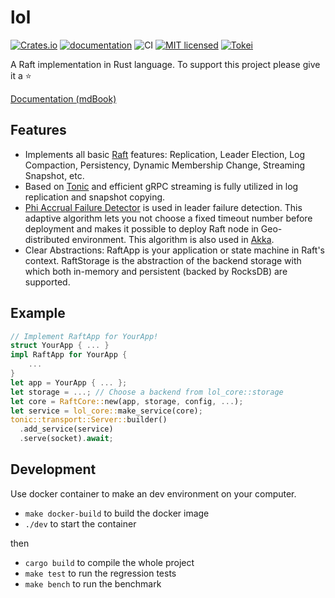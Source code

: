 # lol

[![Crates.io](https://img.shields.io/crates/v/lol-core.svg)](https://crates.io/crates/lol-core)
[![documentation](https://docs.rs/lol-core/badge.svg)](https://docs.rs/lol-core)
![CI](https://github.com/akiradeveloper/lol/workflows/CI/badge.svg)
[![MIT licensed](https://img.shields.io/badge/license-MIT-blue.svg)](https://github.com/akiradeveloper/lol/blob/master/LICENSE)
[![Tokei](https://tokei.rs/b1/github/akiradeveloper/lol)](https://github.com/akiradeveloper/lol)

A Raft implementation in Rust language. To support this project please give it a ⭐

[Documentation (mdBook)](https://akiradeveloper.github.io/lol/)

## Features

- Implements all basic [Raft](https://raft.github.io/) features: Replication, Leader Election, Log Compaction, Persistency, Dynamic Membership Change, Streaming Snapshot, etc.
- Based on [Tonic](https://github.com/hyperium/tonic) and efficient gRPC streaming is fully utilized in log replication and snapshot copying.
- [Phi Accrual Failure Detector](https://www.computer.org/csdl/proceedings-article/srds/2004/22390066/12OmNvT2phv) is used in leader failure detection. This adaptive algorithm lets you not choose a fixed timeout number before deployment and makes it possible to deploy Raft node in Geo-distributed environment. This algorithm is also used in [Akka](https://akka.io/).
- Clear Abstractions: RaftApp is your application or state machine in Raft's context. RaftStorage is the abstraction of the backend storage with which both in-memory and persistent (backed by RocksDB) are supported.

## Example

```rust
// Implement RaftApp for YourApp!
struct YourApp { ... }
impl RaftApp for YourApp {
    ...
}
let app = YourApp { ... };
let storage = ...; // Choose a backend from lol_core::storage
let core = RaftCore::new(app, storage, config, ...);
let service = lol_core::make_service(core);
tonic::transport::Server::builder()
  .add_service(service)
  .serve(socket).await;
```

## Development

Use docker container to make an dev environment on your computer.

- `make docker-build` to build the docker image
- `./dev` to start the container

then

- `cargo build` to compile the whole project
- `make test` to run the regression tests
- `make bench` to run the benchmark